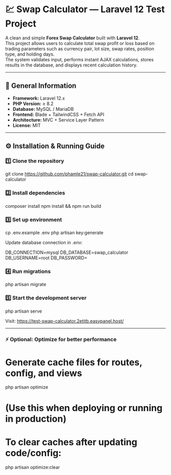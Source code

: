 # 💹 Swap Calculator — Laravel 12 Test Project

A clean and simple **Forex Swap Calculator** built with **Laravel 12**.  
This project allows users to calculate total swap profit or loss based on trading parameters such as currency pair, lot size, swap rates, position type, and holding days.  
The system validates input, performs instant AJAX calculations, stores results in the database, and displays recent calculation history.

---

## 🧩 General Information

- **Framework:** Laravel 12.x  
- **PHP Version:** ≥ 8.2  
- **Database:** MySQL / MariaDB  
- **Frontend:** Blade + TailwindCSS + Fetch API  
- **Architecture:** MVC + Service Layer Pattern  
- **License:** MIT  

---

## ⚙️ Installation & Running Guide

### 1️⃣ Clone the repository

git clone https://github.com/phamle21/swap-calculator.git
cd swap-calculator

### 2️⃣ Install dependencies
composer install
npm install && npm run build

### 3️⃣ Set up environment
cp .env.example .env
php artisan key:generate


Update database connection in .env:

DB_CONNECTION=mysql
DB_DATABASE=swap_calculator
DB_USERNAME=root
DB_PASSWORD=

### 4️⃣ Run migrations
php artisan migrate

### 5️⃣ Start the development server
php artisan serve


Visit: https://test-swap-calculator.2etitb.easypanel.host/

---

### ⚡ Optional: Optimize for better performance
# Generate cache files for routes, config, and views
php artisan optimize

# (Use this when deploying or running in production)
# To clear caches after updating code/config:
php artisan optimize:clear
